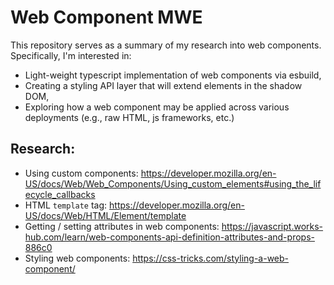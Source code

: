 # Web Component MWE

This repository serves as a summary of my research into web components. Specifically, I'm interested in:
- Light-weight typescript implementation of web components via esbuild,
- Creating a styling API layer that will extend elements in the shadow DOM,
- Exploring how a web component may be applied across various deployments (e.g., raw HTML, js frameworks, etc.)

## Research:

* Using custom components: https://developer.mozilla.org/en-US/docs/Web/Web_Components/Using_custom_elements#using_the_lifecycle_callbacks
* HTML `template` tag: https://developer.mozilla.org/en-US/docs/Web/HTML/Element/template
* Getting / setting attributes in web components: https://javascript.works-hub.com/learn/web-components-api-definition-attributes-and-props-886c0
* Styling web components: https://css-tricks.com/styling-a-web-component/
